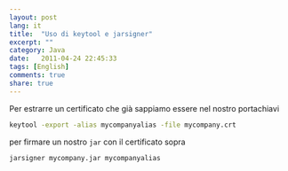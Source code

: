 ```yaml
---
layout: post
lang: it
title:  "Uso di keytool e jarsigner"
excerpt: ""
category: Java
date:   2011-04-24 22:45:33
tags: [English]
comments: true
share: true
---
```


Per estrarre un certificato che già sappiamo essere nel nostro portachiavi

```bash
keytool -export -alias mycompanyalias -file mycompany.crt
```

per firmare un nostro `jar` con il certificato sopra

```bash
jarsigner mycompany.jar mycompanyalias
```
